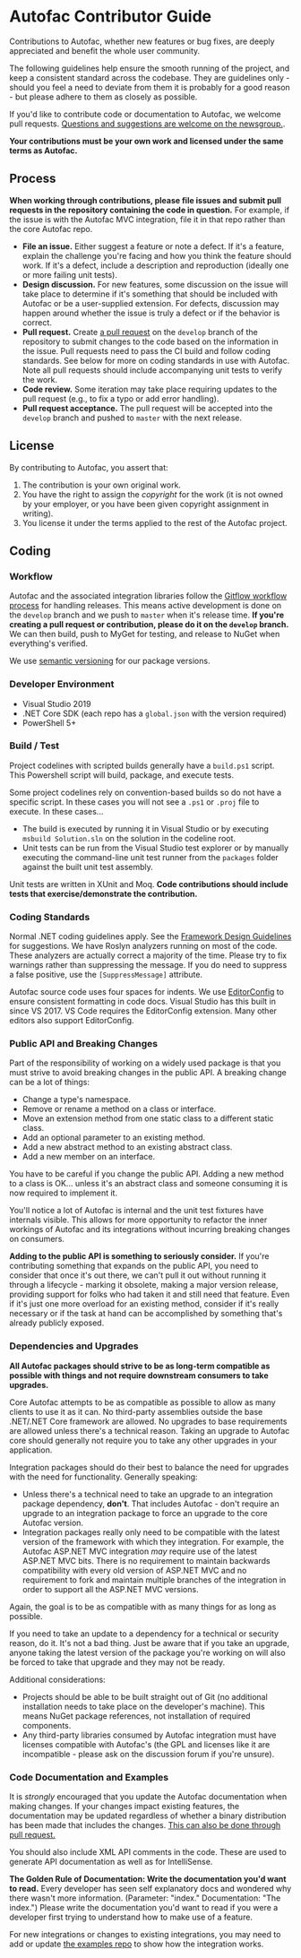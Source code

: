 # Autofac Contributor Guide

Contributions to Autofac, whether new features or bug fixes, are deeply appreciated and benefit the whole user community.

The following guidelines help ensure the smooth running of the project, and keep a consistent standard across the codebase. They are guidelines only - should you feel a need to deviate from them it is probably for a good reason - but please adhere to them as closely as possible.

If you'd like to contribute code or documentation to Autofac, we welcome pull requests. [Questions and suggestions are welcome on the newsgroup.](https://groups.google.com/forum/#!forum/autofac).

**Your contributions must be your own work and licensed under the same terms as Autofac.**

## Process

**When working through contributions, please file issues and submit pull requests in the repository containing the code in question.** For example, if the issue is with the Autofac MVC integration, file it in that repo rather than the core Autofac repo.

- **File an issue.** Either suggest a feature or note a defect. If it's a feature, explain the challenge you're facing and how you think the feature should work. If it's a defect, include a description and reproduction (ideally one or more failing unit tests).
- **Design discussion.** For new features, some discussion on the issue will take place to determine if it's something that should be included with Autofac or be a user-supplied extension. For defects, discussion may happen around whether the issue is truly a defect or if the behavior is correct.
- **Pull request.** Create [a pull request](https://help.github.com/articles/using-pull-requests/) on the `develop` branch of the repository to submit changes to the code based on the information in the issue. Pull requests need to pass the CI build and follow coding standards. See below for more on coding standards in use with Autofac. Note all pull requests should include accompanying unit tests to verify the work.
- **Code review.** Some iteration may take place requiring updates to the pull request (e.g., to fix a typo or add error handling).
- **Pull request acceptance.** The pull request will be accepted into the `develop` branch and pushed to `master` with the next release.

## License

By contributing to Autofac, you assert that:

1. The contribution is your own original work.
2. You have the right to assign the *copyright* for the work (it is not owned by your employer, or you have been given copyright assignment in writing).
3. You license it under the terms applied to the rest of the Autofac project.

## Coding

### Workflow

Autofac and the associated integration libraries follow the [Gitflow workflow process](https://www.atlassian.com/git/tutorials/comparing-workflows/gitflow-workflow/) for handling releases. This means active development is done on the `develop` branch and we push to `master` when it's release time. **If you're creating a pull request or contribution, please do it on the `develop` branch.** We can then build, push to MyGet for testing, and release to NuGet when everything's verified.

We use [semantic versioning](https://semver.org/) for our package versions.

### Developer Environment

- Visual Studio 2019
- .NET Core SDK (each repo has a `global.json` with the version required)
- PowerShell 5+

### Build / Test

Project codelines with scripted builds generally have a `build.ps1` script. This Powershell script will build, package, and execute tests.

Some project codelines rely on convention-based builds so do not have a specific script. In these cases you will not see a `.ps1` or `.proj` file to execute. In these cases...

- The build is executed by running it in Visual Studio or by executing `msbuild Solution.sln` on the solution in the codeline root.
- Unit tests can be run from the Visual Studio test explorer or by manually executing the command-line unit test runner from the `packages` folder against the built unit test assembly.

Unit tests are written in XUnit and Moq. **Code contributions should include tests that exercise/demonstrate the contribution.**

### Coding Standards

Normal .NET coding guidelines apply. See the [Framework Design Guidelines](https://msdn.microsoft.com/en-us/library/ms229042.aspx) for suggestions. We have Roslyn analyzers running on most of the code. These analyzers are actually correct a majority of the time. Please try to fix warnings rather than suppressing the message. If you do need to suppress a false positive, use the `[SuppressMessage]` attribute.

Autofac source code uses four spaces for indents. We use [EditorConfig](https://editorconfig.org/) to ensure consistent formatting in code docs. Visual Studio has this built in since VS 2017. VS Code requires the EditorConfig extension. Many other editors also support EditorConfig.

### Public API and Breaking Changes

Part of the responsibility of working on a widely used package is that you must strive to avoid breaking changes in the public API. A breaking change can be a lot of things:

- Change a type's namespace.
- Remove or rename a method on a class or interface.
- Move an extension method from one static class to a different static class.
- Add an optional parameter to an existing method.
- Add a new abstract method to an existing abstract class.
- Add a new member on an interface.

You have to be careful if you change the public API. Adding a new method to a class is OK... unless it's an abstract class and someone consuming it is now required to implement it.

You'll notice a lot of Autofac is internal and the unit test fixtures have internals visible. This allows for more opportunity to refactor the inner workings of Autofac and its integrations without incurring breaking changes on consumers.

**Adding to the public API is something to seriously consider.** If you're contributing something that expands on the public API, you need to consider that once it's out there, we can't pull it out without running it through a lifecycle - marking it obsolete, making a major version release, providing support for folks who had taken it and still need that feature. Even if it's just one more overload for an existing method, consider if it's really necessary or if the task at hand can be accomplished by something that's already publicly exposed.

### Dependencies and Upgrades

**All Autofac packages should strive to be as long-term compatible as possible with things and not require downstream consumers to take upgrades.**

Core Autofac attempts to be as compatible as possible to allow as many clients to use it as it can. No third-party assemblies outside the base .NET/.NET Core framework are allowed. No upgrades to base requirements are allowed unless there's a technical reason. Taking an upgrade to Autofac core should generally not require you to take any other upgrades in your application.

Integration packages should do their best to balance the need for upgrades with the need for functionality. Generally speaking:

- Unless there's a technical need to take an upgrade to an integration package dependency, **don't**. That includes Autofac - don't require an upgrade to an integration package to force an upgrade to the core Autofac version.
- Integration packages really only need to be compatible with the latest version of the framework with which they integration. For example, the Autofac ASP.NET MVC integration _may_ require use of the latest ASP.NET MVC bits. There is no requirement to maintain backwards compatibility with every old version of ASP.NET MVC and no requirement to fork and maintain multiple branches of the integration in order to support all the ASP.NET MVC versions.

Again, the goal is to be as compatible with as many things for as long as possible.

If you need to take an update to a dependency for a technical or security reason, do it. It's not a bad thing. Just be aware that if you take an upgrade, anyone taking the latest version of the package you're working on will also be forced to take that upgrade and they may not be ready.

Additional considerations:

- Projects should be able to be built straight out of Git (no additional installation needs to take place on the developer's machine). This means NuGet package references, not installation of required components.
- Any third-party libraries consumed by Autofac integration must have licenses compatible with Autofac's (the GPL and licenses like it are incompatible - please ask on the discussion forum if you're unsure).

### Code Documentation and Examples

It is *strongly* encouraged that you update the Autofac documentation when making changes. If your changes impact existing features, the documentation may be updated regardless of whether a binary distribution has been made that includes the changes. [This can also be done through pull request.](https://github.com/autofac/Documentation)

You should also include XML API comments in the code. These are used to generate API documentation as well as for IntelliSense.

**The Golden Rule of Documentation: Write the documentation you'd want to read.** Every developer has seen self explanatory docs and wondered why there wasn't more information. (Parameter: "index." Documentation: "The index.") Please write the documentation you'd want to read if you were a developer first trying to understand how to make use of a feature.

For new integrations or changes to existing integrations, you may need to add or update [the examples repo](https://github.com/autofac/Examples) to show how the integration works.
